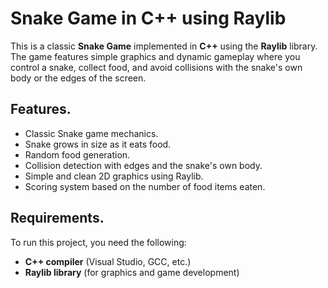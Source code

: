 # Snake Game in C++ using Raylib

This is a classic **Snake Game** implemented in **C++** using the **Raylib** library. The game features simple graphics and dynamic gameplay where you control a snake, collect food, and avoid collisions with the snake's own body or the edges of the screen.

## Features.

- Classic Snake game mechanics.
- Snake grows in size as it eats food.
- Random food generation.
- Collision detection with edges and the snake's own body.
- Simple and clean 2D graphics using Raylib.
- Scoring system based on the number of food items eaten.

## Requirements.

To run this project, you need the following:

- **C++ compiler** (Visual Studio, GCC, etc.)
- **Raylib library** (for graphics and game development)
